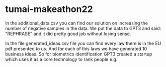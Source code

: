 # tumai-makeathon22

In the additional_data.csv you can find our solution on increasing the number of negative samples in the data. We put the data to GPT3 and said: "REPHRASE" and it did pretty good job without losing sense.

In the file generated_ideas.csv file you can find every law there is in the EU pdf presented to us. And for each of this laws we have generated 10 business ideas. So for biometrics identification GPT3 created a startup which uses it as a core technology to rank people e.g. 
